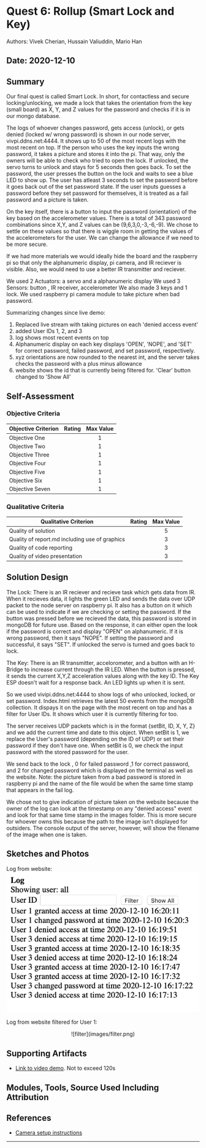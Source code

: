 # Quest 6: Rollup (Smart Lock and Key)
Authors: Vivek Cherian, Hussain Valiuddin, Mario Han

Date: 2020-12-10
-----

## Summary

Our final quest is called Smart Lock. In short, for contactless and secure locking/unlocking, we made a lock that takes the orientation from the key (small board) as X, Y, and Z values for the password and checks if it is in our mongo database. 

The logs of whoever changes password, gets access (unlock), or gets denied (locked w/ wrong password) is shown in our node server, vivpi.ddns.net:4444. It shows up to 50 of the most recent logs with the most recent on top. If the person who uses the key inputs the wrong password, it takes a picture and stores it into the pi. That way, only the owners will be able to check who tried to open the lock. If unlocked, the servo turns to unlock and stays for 5 seconds then goes back.
To set the password, the user presses the button on the lock and waits to see a blue LED to show up. The user has atleast 3 seconds to set the password before it goes back out of the set password state.
If the user inputs guesses a password before they set password for themselves, it is treated as a fail password and a picture is taken.

On the key itself, there is a button to input the password (orientation) of the key based on the accelerometer values. There is a total of 343 password combinations since X,Y, and Z values can be (9,6,3,0,-3,-6,-9). We chose to settle on these values so that there is wiggle room in getting the values of the accelerometers for the user.
We can change the allowance if we need to be more secure.

If we had more materials we would ideally hide the board and the raspberry pi so that only the alphanumeric display, pi camera, and IR reciever is visible. Also, we would need to use a better IR transmitter and reciever.

We used 2 Actuators: a servo and a alphanumeric display
We used 3 Sensors: button , IR receiver, accelerometer
We also made 3 keys and 1 lock.
We used raspberry pi camera module to take picture when bad password.

Summarizing changes since live demo:
1. Replaced live stream with taking pictures on each 'denied access event'
2. added User IDs 1, 2, and 3
3. log shows most recent events on top
4. Alphanumeric display on each key displays 'OPEN', 'NOPE', and 'SET' for correct password, failed password, and set password, respectively.
5. xyz orientations are now rounded to the nearest int, and the server takes checks the password with a plus minus allowance 
6. website shows the id that is currently being filtered for. 'Clear' button changed to 'Show All'

## Self-Assessment

### Objective Criteria

| Objective Criterion | Rating | Max Value  | 
|---------------------------------------------|:-----------:|:---------:|
| Objective One |  |  1     | 
| Objective Two |  |  1     | 
| Objective Three |  |  1     | 
| Objective Four |  |  1     | 
| Objective Five |  |  1     | 
| Objective Six |  |  1     | 
| Objective Seven |  |  1     | 


### Qualitative Criteria

| Qualitative Criterion | Rating | Max Value  | 
|---------------------------------------------|:-----------:|:---------:|
| Quality of solution |  |  5     | 
| Quality of report.md including use of graphics |  |  3     | 
| Quality of code reporting |  |  3     | 
| Quality of video presentation |  |  3     | 


## Solution Design

The Lock: There is an IR reciever and recieve task which gets data from IR. When it recieves data, it lights the green LED and sends the data over UDP packet to the node server on raspberry pi. It also has a button on it which can be used to indicate if we are checking or setting the password. If the button was pressed before we recieved the data, this password is stored in mongoDB for future use. Based on the response, it can either open the look if the password is correct and display "OPEN" on alphanumeric. If it is wrong password, then it says "NOPE". If setting the password and successful, it says "SET". If unlocked the servo is turned and goes back to lock.

The Key: There is an IR transmitter, accelorometer, and a button with an H-Bridge to increase current through the IR LED. When the button is pressed, it sends the current X,Y,Z acceleration values along with the key ID. The Key ESP doesn't wait for a response back. An LED lights up when it is sent.

So we used vivipi.ddns.net:4444 to show logs of who unlocked, locked, or set password. Index.html retrieves the latest 50 events from the mongoDB collection. It dispays it on the page with the most recent on top and has a filter for User IDs. It shows which user it is currently filtering for too. 

The server receives UDP packets which is in the format {setBit, ID, X, Y, Z} and we add the current time and date to this object. When setBit is 1, we replace the User's password (depending on the ID of UDP) or set their password if they don't have one. When setBit is 0, we check the input password with the stored password for the user. 

We send back to the lock , 0 for failed password ,1 for correct password, and 2 for changed password which is displayed on the terminal as well as the website.
Note: the picture taken from a bad password is stored in raspberry pi and the name of the file would be when the same time stamp that appears in the fail log.

We chose not to give indication of picture taken on the website because the owner of the log can look at the timestamp on any "denied access" event and look for that same time stamp in the images folder. This is more secure for whoever owns this because the path to the image isn't displayed for outsiders. The console output of the server, however, will show the filename of the image when one is taken.

## Sketches and Photos
Log from website:
![log](images/log.png)

Log from website filtered for User 1:
<center>![filter](images/filter.png) </center>


## Supporting Artifacts
- [Link to video demo](). Not to exceed 120s


## Modules, Tools, Source Used Including Attribution

## References
- [Camera setup instructions](https://www.raspberrypi.org/documentation/configuration/camera.md)

-----

